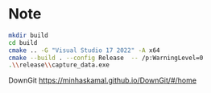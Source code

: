 # Note

```bash
mkdir build
cd build
cmake .. -G "Visual Studio 17 2022" -A x64
cmake --build . --config Release  -- /p:WarningLevel=0
.\\release\\capture_data.exe
```


DownGit https://minhaskamal.github.io/DownGit/#/home
